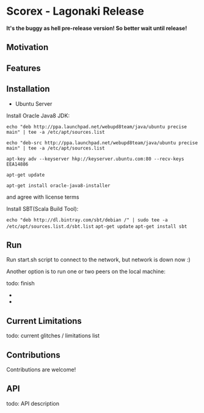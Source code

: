 Scorex - Lagonaki Release
=========================

**It's the buggy as hell pre-release version! So better wait until release!**

Motivation
----------

Features
--------

Installation
------------

* Ubuntu Server

Install Oracle Java8 JDK:

`echo "deb http://ppa.launchpad.net/webupd8team/java/ubuntu precise main" | tee -a /etc/apt/sources.list`

`echo "deb-src http://ppa.launchpad.net/webupd8team/java/ubuntu precise main" | tee -a /etc/apt/sources.list`

`apt-key adv --keyserver hkp://keyserver.ubuntu.com:80 --recv-keys EEA14886`

`apt-get update`

`apt-get install oracle-java8-installer`

and agree with license terms

Install SBT(Scala Build Tool):

`echo "deb http://dl.bintray.com/sbt/debian /" | sudo tee -a /etc/apt/sources.list.d/sbt.list`
`apt-get update`
`apt-get install sbt`

Run
---

Run start.sh script to connect to the network, but network is down now :)

Another option is to run one or two peers on the local machine:
 
 todo: finish
 
*  
 

* 


Current Limitations
-------------------

todo: current glitches / limitations list

Contributions
-------------

Contributions are welcome!


API
---
todo: API description


